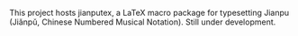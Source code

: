 This project hosts jianputex, a LaTeX macro package for typesetting Jianpu (Jiǎnpǔ, Chinese Numbered Musical Notation). Still under development.